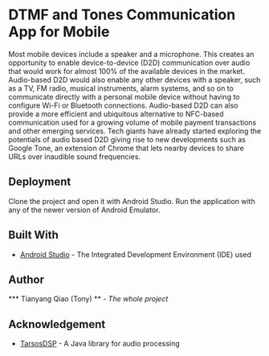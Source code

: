 # DTMF and Tones Communication App for Mobile

Most mobile devices include a speaker and a microphone. This creates an opportunity to enable device-to-device (D2D) communication over audio that would work for almost 100% of the available devices in the market. Audio-based D2D would also enable any other devices with a speaker, such as a TV, FM radio, musical instruments, alarm systems, and so on to communicate directly with a personal mobile device without having to configure Wi-Fi or Bluetooth connections. Audio-based D2D can also provide a more efficient and ubiquitous alternative to NFC-based communication used for a growing volume of mobile payment transactions and other emerging services. Tech giants have already started exploring the potentials of audio based D2D giving rise to new developments such as Google Tone, an extension of Chrome that lets nearby devices to share URLs over inaudible sound frequencies.


## Deployment

Clone the project and open it with Android Studio. Run the application with any of the newer version of Android Emulator.

## Built With

* [Android Studio](https://developer.android.com/studio) - The Integrated Development Environment (IDE) used

## Author

*** Tianyang Qiao (Tony) ** - *The whole project*

## Acknowledgement
* [TarsosDSP](https://github.com/JorenSix/TarsosDSP) - A Java library for audio processing
